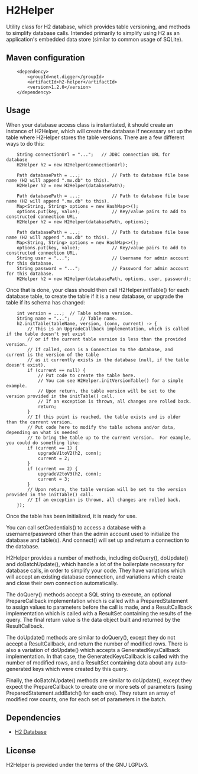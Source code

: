 # H2Helper
Utility class for H2 database, which provides table versioning, and methods to simplify database calls. 
Intended primarily to simplify using H2 as an application's embedded data store (similar to common usage of SQLite).

## Maven configuration

		<dependency>
			<groupId>net.digger</groupId>
			<artifactId>h2-helper</artifactId>
			<version>1.2.0</version>
		</dependency>

## Usage
When your database access class is instantiated, it should create an instance of H2Helper, which will create
the database if necessary set up the table where H2Helper stores the table versions.
There are a few different ways to do this:

		String connectionUrl = "...";	// JDBC connection URL for database
		H2Helper h2 = new H2Helper(connectionUrl);

		Path databasePath = ...;			// Path to database file base name (H2 will append ".mv.db" to this).
		H2Helper h2 = new H2Helper(databasePath);

		Path databasePath = ...;			// Path to database file base name (H2 will append ".mv.db" to this).
		Map<String, String> options = new HashMap<>();
		options.put(key, value);			// Key/value pairs to add to constructed connection URL.
		H2Helper h2 = new H2Helper(databasePath, options);

		Path databasePath = ...;			// Path to database file base name (H2 will append ".mv.db" to this).
		Map<String, String> options = new HashMap<>();
		options.put(key, value);			// Key/value pairs to add to constructed connection URL.
		String user = "...";				// Username for admin account for this database.
		String password = "...";			// Password for admin account for this database.
		H2Helper h2 = new H2Helper(databasePath, options, user, password);

Once that is done, your class should then call H2Helper.initTable() for each database table, to create the
table if it is a new database, or upgrade the table if its schema has changed:

		int version = ...;	// Table schema version.
		String name = "...";	// Table name.
		h2.initTable(tableName, version, (conn, current) -> {
			// This is an UpgradeCallback implementation, which is called if the table doesn't yet exist
			// or if the current table version is less than the provided version.
			// If called, conn is a Connection to the database, and current is the version of the table
			// as it currently exists in the database (null, if the table doesn't exist).
			if (current == null) {
				// Put code to create the table here.
				// You can see H2Helper.initVersionTable() for a simple example.
				// Upon return, the table version will be set to the version provided in the initTable() call.
				// If an exception is thrown, all changes are rolled back.
				return;
			}
			// If this point is reached, the table exists and is older than the current version.
			// Put code here to modify the table schema and/or data, depending on what is needed
			// to bring the table up to the current version.  For example, you could do something like:
			if (current == 1) {
				upgradeV1toV2(h2, conn);
				current = 2;
			}
			if (current == 2) {
				upgradeV2toV3(h2, conn);
				current = 3;
			}
			// Upon return, the table version will be set to the version provided in the initTable() call.
			// If an exception is thrown, all changes are rolled back.
		});

Once the table has been initialized, it is ready for use.

You can call setCredentials() to access a database with a username/password other than the admin account used to
initialize the database and table(s).  And connect() will set up and return a connection to the database.

H2Helper provides a number of methods, including doQuery(), doUpdate() and doBatchUpdate(), which handle a lot of
the boilerplate necessary for database calls, in order to simplify your code.  They have variations which will
accept an existing database connection, and variations which create and close their own connection automatically.

The doQuery() methods accept a SQL string to execute, an optional PrepareCallback implementation which is called
with a PreparedStatement to assign values to parameters before the call is made, and a ResultCallback implementation
which is called with a ResultSet containing the results of the query.  The final return value is the data object
built and returned by the ResultCallback.

The doUpdate() methods are similar to doQuery(), except they do not accept a ResultCallback, and return the number
of modified rows.  There is also a variation of doUpdate() which accepts a GeneratedKeysCallback implementation.
In that case, the GeneratedKeysCallback is called with the number of modified rows, and a ResultSet containing
data about any auto-generated keys which were created by this query.

Finally, the doBatchUpdate() methods are similar to doUpdate(), except they expect the PrepareCallback to create
one or more sets of parameters (using PreparedStatement.addBatch() for each one).  They return an array of
modified row counts, one for each set of parameters in the batch.

## Dependencies
* [H2 Database](http://www.h2database.com)

## License
H2Helper is provided under the terms of the GNU LGPLv3.

